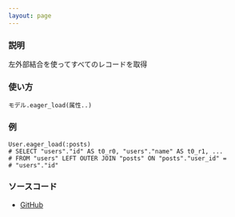 ```yaml
---
layout: page
---
```


### 説明

左外部結合を使ってすべてのレコードを取得

### 使い方

    モデル.eager_load(属性..)

### 例

    User.eager_load(:posts)
    # SELECT "users"."id" AS t0_r0, "users"."name" AS t0_r1, ...
    # FROM "users" LEFT OUTER JOIN "posts" ON "posts"."user_id" =
    # "users"."id"

### ソースコード

- [GitHub](https://github.com/rails/rails/blob/984c3ef2775781d47efa9f541ce570daa2434a80/activerecord/lib/active_record/relation/query_methods.rb#L191)
